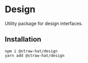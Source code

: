 # Design

Utility package for design interfaces.


## Installation

```
npm i @straw-hat/design
yarn add @straw-hat/design
```
